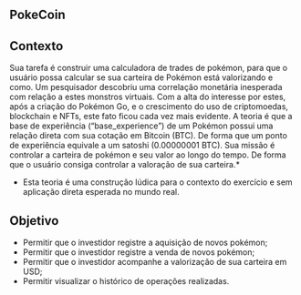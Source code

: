 ## PokeCoin

## Contexto
Sua tarefa é construir uma calculadora de trades de pokémon, para que o usuário possa
calcular se sua carteira de Pokémon está valorizando e como.
Um pesquisador descobriu uma correlação monetária inesperada com relação a estes
monstros virtuais. Com a alta do interesse por estes, após a criação do Pokémon Go, e o crescimento
do uso de criptomoedas, blockchain e NFTs, este fato ficou cada vez mais evidente. A teoria é que a
base de experiência (“base_experience”) de um Pokémon possui uma relação direta com sua cotação
em Bitcoin (BTC). De forma que um ponto de experiência equivale a um satoshi (0.00000001 BTC).
Sua missão é controlar a carteira de pokémon e seu valor ao longo do tempo. De forma que o
usuário consiga controlar a valoração de sua carteira.*
* Esta teoria é uma construção lúdica para o contexto do exercício e sem aplicação direta
esperada no mundo real.


## Objetivo
- Permitir que o investidor registre a aquisição de novos pokémon;
- Permitir que o investidor registre a venda de novos pokémon;
- Permitir que o investidor acompanhe a valorização de sua carteira em USD;
- Permitir visualizar o histórico de operações realizadas.
